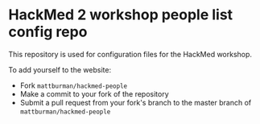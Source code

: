 # HackMed 2 workshop people list config repo

This repository is used for configuration files for the HackMed workshop.

To add yourself to the website:

- Fork `mattburman/hackmed-people`
- Make a commit to your fork of the repository
- Submit a pull request from your fork's branch to the master branch of `mattburman/hackmed-people`

